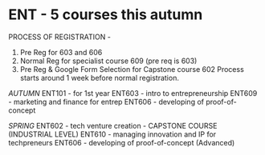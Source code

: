 # ENT - 5 courses this autumn
PROCESS OF REGISTRATION - 
1. Pre Reg for 603 and 606
2. Normal Reg for specialist course 609 (pre req is 603)
3. Pre Reg & Google Form Selection for Capstone course 602
Process starts around 1 week before normal registration.

*AUTUMN*
ENT101 - for 1st year
ENT603 - intro to entrepreneurship 
ENT609 - marketing and finance for entrep 
ENT606 - developing of proof-of-concept

*SPRING*
ENT602 - tech venture creation - CAPSTONE COURSE (INDUSTRIAL LEVEL)
ENT610 - managing innovation and IP for techpreneurs
ENT606 - developing of proof-of-concept (Advanced)

